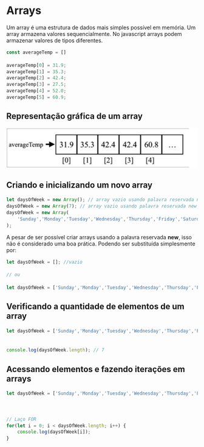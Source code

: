 # Arrays

Um array é uma estrutura de dados mais simples possível em memória. Um array armazena valores sequencialmente. No javascript arrays podem armazenar valores de tipos diferentes.

```javascript
const averageTemp = []

averageTemp[0] = 31.9;
averageTemp[1] = 35.3;
averageTemp[2] = 42.4;
averageTemp[3] = 27.5;
averageTemp[4] = 52.0;
averageTemp[5] = 60.9;
```

## Representação gráfica de um array

![representação de um array](/estruturaDadosEAlgoritmos_Loiane/arrays/arrayTem.png)


## Criando e inicializando um novo array

```javascript
let daysOfWeek = new Array(); // array vazio usando palavra reservada new
daysOfWeek = new Array(7); // array vazio usando palavra reservada new com 7 posições
daysOfWeek = new Array(
    'Sunday','Monday','Tuesday','Wednesday','Thursday','Friday','Saturday'
);
```

A pesar de ser possível criar arrays usando a palavra reservada __new__, isso não é considerado uma boa prática. Podendo ser substituída simplesmente por:

```javascript
let daysOfWeek = []; //vazio

// ou

let daysOfWeek = ['Sunday','Monday','Tuesday','Wednesday','Thursday','Friday','Saturday'];
```

## Verificando a quantidade de elementos de um array

```javascript
let daysOfWeek = ['Sunday','Monday','Tuesday','Wednesday','Thursday','Friday','Saturday'];


console.log(daysOfWeek.length); // 7
```

## Acessando elementos e fazendo iterações em arrays


```javascript
let daysOfWeek = ['Sunday','Monday','Tuesday','Wednesday','Thursday','Friday','Saturday'];



// Laço FOR
for(let i = 0; i < daysOfWeek.length; i++) {
    console.log(daysOfWeek[i]);
}
```

